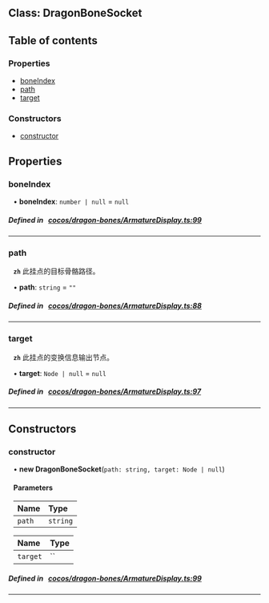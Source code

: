 
## Class: DragonBoneSocket





<div class="table-of-content">
<h2>Table of contents</h2>


### Properties

- [ boneIndex](#boneIndex)
- [ path](#path)
- [ target](#target)

### Constructors

- [ constructor](#constructor)
</div>

## Properties


### boneIndex
<div style="margin-left: 10px;">




•  **boneIndex**:
`number | null`  = `null`
</div>

##### Defined in &nbsp;   [cocos/dragon-bones/ArmatureDisplay.ts:99](https://github.com/cocos-creator/engine/blob/c7bf6b8a9/cocos/dragon-bones/ArmatureDisplay.ts#L99)&nbsp;


___


### path
<div style="margin-left: 10px;">




**`zh`** 此挂点的目标骨骼路径。





•  **path**:
`string`  = `""`
</div>

##### Defined in &nbsp;   [cocos/dragon-bones/ArmatureDisplay.ts:88](https://github.com/cocos-creator/engine/blob/c7bf6b8a9/cocos/dragon-bones/ArmatureDisplay.ts#L88)&nbsp;


___


### target
<div style="margin-left: 10px;">




**`zh`** 此挂点的变换信息输出节点。





•  **target**:
`Node | null`  = `null`
</div>

##### Defined in &nbsp;   [cocos/dragon-bones/ArmatureDisplay.ts:97](https://github.com/cocos-creator/engine/blob/c7bf6b8a9/cocos/dragon-bones/ArmatureDisplay.ts#L97)&nbsp;


___

<!---->
## Constructors


### constructor
<div style="margin-left: 10px;">

• **new DragonBoneSocket**(`path: string, target: Node | null`)

#### Parameters
| Name | Type |
| :------ | :------ |
| `path` | `string` |





| Name | Type |
| :------ | :------ |
| `target` | `` |





</div>

##### Defined in &nbsp;   [cocos/dragon-bones/ArmatureDisplay.ts:99](https://github.com/cocos-creator/engine/blob/c7bf6b8a9/cocos/dragon-bones/ArmatureDisplay.ts#L99)&nbsp;


---

<!---->



